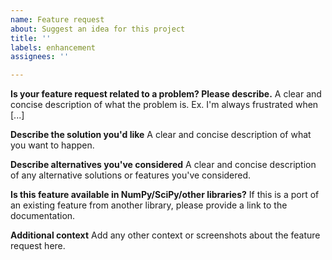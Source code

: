 ```yaml
---
name: Feature request
about: Suggest an idea for this project
title: ''
labels: enhancement
assignees: ''

---
```


**Is your feature request related to a problem? Please describe.**
A clear and concise description of what the problem is. Ex. I'm always frustrated when [...]

**Describe the solution you'd like**
A clear and concise description of what you want to happen.

**Describe alternatives you've considered**
A clear and concise description of any alternative solutions or features you've considered.

**Is this feature available in NumPy/SciPy/other libraries?**
If this is a port of an existing feature from another library, please provide a link to the documentation.

**Additional context**
Add any other context or screenshots about the feature request here.